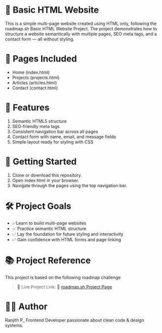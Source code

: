 # 📄 Basic HTML Website
 This is a simple multi-page website created using HTML only, following the roadmap.sh Basic HTML Website Project. The project demonstrates how to structure a website semantically with multiple pages, SEO meta tags, and a contact form — all without styling.

# 📁 Pages Included
- Home (index.html)
- Projects (projects.html)
- Articles (articles.html)
- Contact (contact.html)

# 📌 Features
1. Semantic HTML5 structure
2. SEO-friendly meta tags
3. Consistent navigation bar across all pages
4. Contact form with name, email, and message fields
5. Simple layout ready for styling with CSS

# 🚀 Getting Started
1. Clone or download this repository.
2. Open index.html in your browser.
3. Navigate through the pages using the top navigation bar.
# 🛠 Project Goals
- ✅Learn to build multi-page websites
- ✅ Practice semantic HTML structure
- ✅ Lay the foundation for future styling and interactivity
- ✅ Gain confidence with HTML forms and page linking

# 📚 Project Reference
This project is based on the following roadmap challenge
 > 📄 Live Project Link: 🔗 [roadmap.sh Project Page](https://roadmap.sh/projects/basic-html-website)
# 🧑‍💻 Author
Ranjith P_ Frontend Developer passionate about clean code & design systems.
